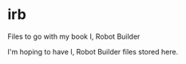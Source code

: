irb
===

Files to go with my book I, Robot Builder

I'm hoping to have I, Robot Builder files stored here. 
